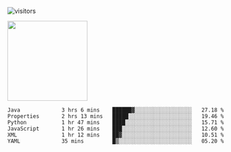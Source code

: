![visitors](https://visitor-badge.glitch.me/badge?page_id=page.id)

<img height="180em" src="https://github-readme-stats.vercel.app/api?username=toadkarter&show_icons=true&hide_border=true&&count_private=true&include_all_commits=true" />

<!--START_SECTION:waka-->

```text
Java             3 hrs 6 mins    ██████▓░░░░░░░░░░░░░░░░░░   27.18 %
Properties       2 hrs 13 mins   █████░░░░░░░░░░░░░░░░░░░░   19.46 %
Python           1 hr 47 mins    ████░░░░░░░░░░░░░░░░░░░░░   15.71 %
JavaScript       1 hr 26 mins    ███░░░░░░░░░░░░░░░░░░░░░░   12.60 %
XML              1 hr 12 mins    ██▓░░░░░░░░░░░░░░░░░░░░░░   10.51 %
YAML             35 mins         █▒░░░░░░░░░░░░░░░░░░░░░░░   05.20 %
```

<!--END_SECTION:waka-->
